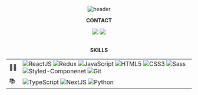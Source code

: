 <!--
**vnfdusdl/vnfdusdl** is a ✨ _special_ ✨ repository because its `README.md` (this file) appears on your GitHub profile.

Here are some ideas to get you started:

- 🔭 I’m currently working on ...
- 🌱 I’m currently learning ...
- 👯 I’m looking to collaborate on ...
- 🤔 I’m looking for help with ...
- 💬 Ask me about ...
- 📫 How to reach me: ...
- 😄 Pronouns: ...
- ⚡ Fun fact: ...
-->

<!-- 헤더 -->
<div align=center> 
  
  ![header](https://capsule-render.vercel.app/api?type=waving&color=gradient&customColorList=0,1,3,4,6,10,12,14,15,17,18,21,24,26,27,28&height=200&section=header&text=Read%20'Choyeon'!&fontSize=60) 
  
</div>
  
<!--  프로필  -->

<!-- 연락처 -->

<div align=center>
   <b>CONTACT<b>
   <p>
      <a href="https://choyeon-dev.tistory.com/"><img src="https://img.shields.io/badge/Tistory-000000?style=flat-square&logo=Tistory&logoColor=white"/></a>
     <a href="mailto:vnfdusdl@gmail.com"><img src="https://img.shields.io/badge/Gmail-EA4335?style=flat-square&logo=Gmail&logoColor=white"/></a>
   </p>
 </div>

 <br/>
     
<!--   스킬    -->
<div align=center>
  <b> SKILLS</b>
  <table>
    <tbody>
        <tr>
            <td>👩‍💻</td>
            <td>
                <img alt='ReactJS' src="https://img.shields.io/badge/React-61DAFB?style=flat-square&logo=React&logoColor=white"/>
                <img alt='Redux' src="https://img.shields.io/badge/Redux-764ABC?style=flat-square&logo=Redux&logoColor=white"/>
                <img alt='JavaScript' src="https://img.shields.io/badge/JavaScript-F7DF1E?style=flat-square&logo=JavaScript&logoColor=white"/>
                <img alt='HTML5' src="https://img.shields.io/badge/HTML5-E34F26?style=flat-square&logo=HTML5&logoColor=white"/>
                <img alt='CSS3' src="https://img.shields.io/badge/CSS3-1572B6?style=flat-square&logo=CSS3&logoColor=white"/>
                <img alt='Sass' src="https://img.shields.io/badge/Sass-CC6699?style=flat-square&logo=Sass&logoColor=white"/>
                <img alt='Styled-Componenet' src="https://img.shields.io/badge/styled-components-DB7093?style=flat-square&logo=styled-components&logoColor=white"/>
               <img alt='Git' src="https://img.shields.io/badge/Git-F05032?style=flat-square&logo=Git&logoColor=white"/>
            </td>
        </tr>
        <tr>
            <td>📚</td>
            <td>
               <img alt='TypeScript' src="https://img.shields.io/badge/typescript-%23007ACC.svg?style=flat&logo=typescript&logoColor=white"/>
               <img alt='NextJS' src="https://img.shields.io/badge/Next-black?style=flat&logo=next.js&logoColor=white"/>
               <img alt='Python' src="https://img.shields.io/badge/python-3670A0?style=flat&logo=python&logoColor=ffdd54"/>
            </td>
        </tr>
    </tbody>
  </table>
</div>
     

<div align=center>
  
<!-- [![Top Langs](https://github-readme-stats.vercel.app/api/top-langs/?username=vnfdusdl&layout=compact)](https://github.com/vnfdusdl/github-readme-stats) -->
  
</div>
